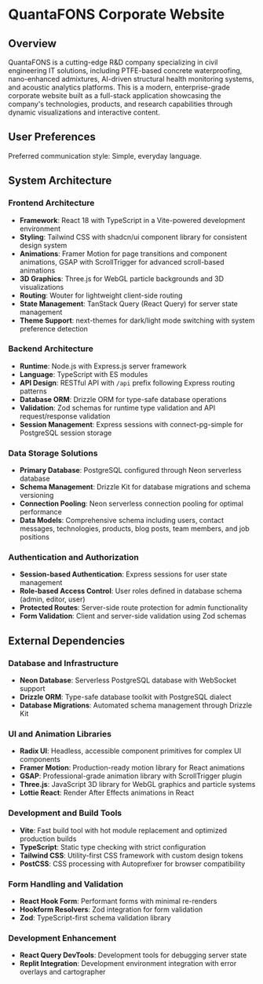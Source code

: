 # QuantaFONS Corporate Website

## Overview

QuantaFONS is a cutting-edge R&D company specializing in civil engineering IT solutions, including PTFE-based concrete waterproofing, nano-enhanced admixtures, AI-driven structural health monitoring systems, and acoustic analytics platforms. This is a modern, enterprise-grade corporate website built as a full-stack application showcasing the company's technologies, products, and research capabilities through dynamic visualizations and interactive content.

## User Preferences

Preferred communication style: Simple, everyday language.

## System Architecture

### Frontend Architecture
- **Framework**: React 18 with TypeScript in a Vite-powered development environment
- **Styling**: Tailwind CSS with shadcn/ui component library for consistent design system
- **Animations**: Framer Motion for page transitions and component animations, GSAP with ScrollTrigger for advanced scroll-based animations
- **3D Graphics**: Three.js for WebGL particle backgrounds and 3D visualizations
- **Routing**: Wouter for lightweight client-side routing
- **State Management**: TanStack Query (React Query) for server state management
- **Theme Support**: next-themes for dark/light mode switching with system preference detection

### Backend Architecture
- **Runtime**: Node.js with Express.js server framework
- **Language**: TypeScript with ES modules
- **API Design**: RESTful API with `/api` prefix following Express routing patterns
- **Database ORM**: Drizzle ORM for type-safe database operations
- **Validation**: Zod schemas for runtime type validation and API request/response validation
- **Session Management**: Express sessions with connect-pg-simple for PostgreSQL session storage

### Data Storage Solutions
- **Primary Database**: PostgreSQL configured through Neon serverless database
- **Schema Management**: Drizzle Kit for database migrations and schema versioning
- **Connection Pooling**: Neon serverless connection pooling for optimal performance
- **Data Models**: Comprehensive schema including users, contact messages, technologies, products, blog posts, team members, and job positions

### Authentication and Authorization
- **Session-based Authentication**: Express sessions for user state management
- **Role-based Access Control**: User roles defined in database schema (admin, editor, user)
- **Protected Routes**: Server-side route protection for admin functionality
- **Form Validation**: Client and server-side validation using Zod schemas

## External Dependencies

### Database and Infrastructure
- **Neon Database**: Serverless PostgreSQL database with WebSocket support
- **Drizzle ORM**: Type-safe database toolkit with PostgreSQL dialect
- **Database Migrations**: Automated schema management through Drizzle Kit

### UI and Animation Libraries
- **Radix UI**: Headless, accessible component primitives for complex UI components
- **Framer Motion**: Production-ready motion library for React animations
- **GSAP**: Professional-grade animation library with ScrollTrigger plugin
- **Three.js**: JavaScript 3D library for WebGL graphics and particle systems
- **Lottie React**: Render After Effects animations in React

### Development and Build Tools
- **Vite**: Fast build tool with hot module replacement and optimized production builds
- **TypeScript**: Static type checking with strict configuration
- **Tailwind CSS**: Utility-first CSS framework with custom design tokens
- **PostCSS**: CSS processing with Autoprefixer for browser compatibility

### Form Handling and Validation
- **React Hook Form**: Performant forms with minimal re-renders
- **Hookform Resolvers**: Zod integration for form validation
- **Zod**: TypeScript-first schema validation library

### Development Enhancement
- **React Query DevTools**: Development tools for debugging server state
- **Replit Integration**: Development environment integration with error overlays and cartographer
